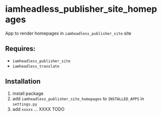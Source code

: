 # iamheadless_publisher_site_homepages

App to render homepages in `iamheadless_publisher_site` site

## Requires:
- `iamheadless_publisher_site`
- `iamheadless_translate`

## Installation

1. install package
2. add `iamheadless_publisher_site_homepages` to `INSTALLED_APPS` in `settings.py`
3. add `xxxxx`
...
XXXX TODO
